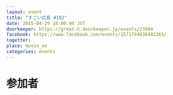 ```yaml
---
layout: event
title: "すごい広島 #102"
date: 2015-04-29 18:00:00 JST
doorkeeper: https://great-h.doorkeeper.jp/events/23904
facebook: https://www.facebook.com/events/1571784836442263/
togetter:
place: movin_on
categories: events
---
```


# 参加者
